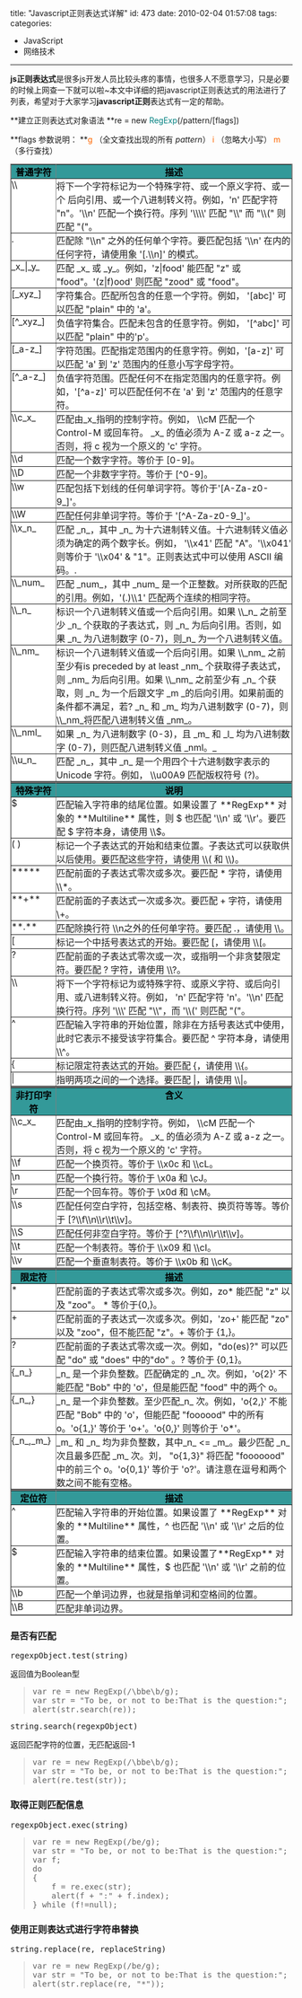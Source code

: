 title: "Javascript正则表达式详解"
id: 473
date: 2010-02-04 01:57:08
tags: 
categories: 
- JavaScript
- 网络技术
---

**js正则表达式**是很多js开发人员比较头疼的事情，也很多人不愿意学习，只是必要的时候上网查一下就可以啦~本文中详细的把javascript正则表达式的用法进行了列表，希望对于大家学习**javascript正则**表达式有一定的帮助。

**建立正则表达式对象语法
**re = new <span style="color: #008080; padding: 0px; margin: 0px;">RegExp</span>(/pattern/[flags])

**flags 参数说明：
**<span style="color: #ff6600; padding: 0px; margin: 0px;">g</span> （全文查找出现的所有 _pattern_）
<span style="color: #ff6600; padding: 0px; margin: 0px;">i</span> （忽略大小写）
<span style="color: #ff6600; padding: 0px; margin: 0px;">m</span> （多行查找）

<!--more-->
<table style="padding: 0px; margin: 0px;" border="0" cellspacing="1" cellpadding="3" frame="box" rules="all" bgcolor="#339999">
<tbody style="padding: 0px; margin: 0px;">
<tr style="padding: 0px; margin: 0px;" valign="top">
<th style="font-weight: bold; color: #000000; padding: 0px; margin: 0px;" width="16%">普通字符</th>
<th style="font-weight: bold; color: #000000; padding: 0px; margin: 0px;" width="84%">描述</th>
</tr>
<tr style="padding: 0px; margin: 0px;" valign="top">
<td style="padding: 0px; margin: 0px;" width="16%" bgcolor="#ffffff">\\</td>
<td style="padding: 0px; margin: 0px;" width="84%" bgcolor="#ffffff">将下一个字符标记为一个特殊字符、或一个原义字符、或一个 后向引用、或一个八进制转义符。例如，'n' 匹配字符 "n"。'\\n' 匹配一个换行符。序列 '\\\\' 匹配 "\\" 而 "\\(" 则匹配 "("。</td>
</tr>
<tr style="padding: 0px; margin: 0px;" valign="top">
<td style="padding: 0px; margin: 0px;" width="16%" bgcolor="#ffffff">.</td>
<td style="padding: 0px; margin: 0px;" width="84%" bgcolor="#ffffff">匹配除 "\\n" 之外的任何单个字符。要匹配包括 '\\n' 在内的任何字符，请使用象 '[.\\n]' 的模式。</td>
</tr>
<tr style="padding: 0px; margin: 0px;" valign="top">
<td style="padding: 0px; margin: 0px;" width="16%" bgcolor="#ffffff">_x_|_y_</td>
<td style="padding: 0px; margin: 0px;" width="84%" bgcolor="#ffffff">匹配 _x_ 或 _y_。例如，'z|food' 能匹配 "z" 或 "food"。'(z|f)ood' 则匹配 "zood" 或 "food"。</td>
</tr>
<tr style="padding: 0px; margin: 0px;" valign="top">
<td style="padding: 0px; margin: 0px;" width="16%" bgcolor="#ffffff">[_xyz_]</td>
<td style="padding: 0px; margin: 0px;" width="84%" bgcolor="#ffffff">字符集合。匹配所包含的任意一个字符。例如， '[abc]' 可以匹配 "plain" 中的 'a'。</td>
</tr>
<tr style="padding: 0px; margin: 0px;" valign="top">
<td style="padding: 0px; margin: 0px;" width="16%" bgcolor="#ffffff">[^_xyz_]</td>
<td style="padding: 0px; margin: 0px;" width="84%" bgcolor="#ffffff">负值字符集合。匹配未包含的任意字符。例如， '[^abc]' 可以匹配 "plain" 中的'p'。</td>
</tr>
<tr style="padding: 0px; margin: 0px;" valign="top">
<td style="padding: 0px; margin: 0px;" width="16%" bgcolor="#ffffff">[_a-z_]</td>
<td style="padding: 0px; margin: 0px;" width="84%" bgcolor="#ffffff">字符范围。匹配指定范围内的任意字符。例如，'[a-z]' 可以匹配 'a' 到 'z' 范围内的任意小写字母字符。</td>
</tr>
<tr style="padding: 0px; margin: 0px;" valign="top">
<td style="padding: 0px; margin: 0px;" width="16%" bgcolor="#ffffff">[^_a-z_]</td>
<td style="padding: 0px; margin: 0px;" width="84%" bgcolor="#ffffff">负值字符范围。匹配任何不在指定范围内的任意字符。例如，'[^a-z]' 可以匹配任何不在 'a' 到 'z' 范围内的任意字符。</td>
</tr>
<tr style="padding: 0px; margin: 0px;" valign="top">
<td style="padding: 0px; margin: 0px;" width="16%" bgcolor="#ffffff">\\c_x_</td>
<td style="padding: 0px; margin: 0px;" width="84%" bgcolor="#ffffff">匹配由_x_指明的控制字符。例如， \\cM 匹配一个 Control-M 或回车符。 _x_ 的值必须为 A-Z 或 a-z 之一。否则，将 c 视为一个原义的 'c' 字符。</td>
</tr>
<tr style="padding: 0px; margin: 0px;" valign="top">
<td style="padding: 0px; margin: 0px;" width="16%" bgcolor="#ffffff">\\d</td>
<td style="padding: 0px; margin: 0px;" width="84%" bgcolor="#ffffff">匹配一个数字字符。等价于 [0-9]。</td>
</tr>
<tr style="padding: 0px; margin: 0px;" valign="top">
<td style="padding: 0px; margin: 0px;" width="16%" bgcolor="#ffffff">\\D</td>
<td style="padding: 0px; margin: 0px;" width="84%" bgcolor="#ffffff">匹配一个非数字字符。等价于 [^0-9]。</td>
</tr>
<tr style="padding: 0px; margin: 0px;" valign="top">
<td style="padding: 0px; margin: 0px;" width="16%" bgcolor="#ffffff">\\w</td>
<td style="padding: 0px; margin: 0px;" width="84%" bgcolor="#ffffff">匹配包括下划线的任何单词字符。等价于'[A-Za-z0-9_]'。</td>
</tr>
<tr style="padding: 0px; margin: 0px;" valign="top">
<td style="padding: 0px; margin: 0px;" width="16%" bgcolor="#ffffff">\\W</td>
<td style="padding: 0px; margin: 0px;" width="84%" bgcolor="#ffffff">匹配任何非单词字符。等价于 '[^A-Za-z0-9_]'。</td>
</tr>
<tr style="padding: 0px; margin: 0px;" valign="top">
<td style="padding: 0px; margin: 0px;" width="16%" bgcolor="#ffffff">\\x_n_</td>
<td style="padding: 0px; margin: 0px;" width="84%" bgcolor="#ffffff">匹配 _n_，其中 _n_ 为十六进制转义值。十六进制转义值必须为确定的两个数字长。例如， '\\x41' 匹配 "A"。'\\x041' 则等价于 '\\x04' &amp; "1"。正则表达式中可以使用 ASCII 编码。.</td>
</tr>
<tr style="padding: 0px; margin: 0px;" valign="top">
<td style="padding: 0px; margin: 0px;" width="16%" bgcolor="#ffffff">\\_num_</td>
<td style="padding: 0px; margin: 0px;" width="84%" bgcolor="#ffffff">匹配 _num_，其中 _num_ 是一个正整数。对所获取的匹配的引用。例如，'(.)\\1' 匹配两个连续的相同字符。</td>
</tr>
<tr style="padding: 0px; margin: 0px;" valign="top">
<td style="padding: 0px; margin: 0px;" width="16%" bgcolor="#ffffff">\\_n_</td>
<td style="padding: 0px; margin: 0px;" width="84%" bgcolor="#ffffff">标识一个八进制转义值或一个后向引用。如果 \\_n_ 之前至少 _n_ 个获取的子表达式，则 _n_ 为后向引用。否则，如果 _n_ 为八进制数字 (0-7)，则_n_ 为一个八进制转义值。</td>
</tr>
<tr style="padding: 0px; margin: 0px;" valign="top">
<td style="padding: 0px; margin: 0px;" width="16%" bgcolor="#ffffff">\\_nm_</td>
<td style="padding: 0px; margin: 0px;" width="84%" bgcolor="#ffffff">标识一个八进制转义值或一个后向引用。如果 \\_nm_ 之前至少有is preceded by at least _nm_ 个获取得子表达式，则 _nm_ 为后向引用。如果 \\_nm_ 之前至少有 _n_ 个获取，则 _n_ 为一个后跟文字 _m _的后向引用。如果前面的条件都不满足，若? _n_ 和 _m_ 均为八进制数字 (0-7)，则 \\_nm_将匹配八进制转义值 _nm_。</td>
</tr>
<tr style="padding: 0px; margin: 0px;" valign="top">
<td style="padding: 0px; margin: 0px;" width="16%" bgcolor="#ffffff">\\_nml_</td>
<td style="padding: 0px; margin: 0px;" width="84%" bgcolor="#ffffff">如果 _n_ 为八进制数字 (0-3)，且 _m_ 和 _l_ 均为八进制数字 (0-7)，则匹配八进制转义值 _nml。_</td>
</tr>
<tr style="padding: 0px; margin: 0px;" valign="top">
<td style="padding: 0px; margin: 0px;" width="16%" bgcolor="#ffffff">\\u_n_</td>
<td style="padding: 0px; margin: 0px;" width="84%" bgcolor="#ffffff">匹配 _n_，其中 _n_ 是一个用四个十六进制数字表示的 Unicode 字符。例如， \\u00A9 匹配版权符号 (?)。</td>
</tr>
</tbody></table>

<table style="padding: 0px; margin: 0px;" border="0" cellspacing="1" cellpadding="3" frame="box" rules="all" bgcolor="#339999">
<tbody style="padding: 0px; margin: 0px;">
<tr style="padding: 0px; margin: 0px;" valign="top">
<th style="font-weight: bold; color: #000000; padding: 0px; margin: 0px;" width="16%">特殊字符</th>
<th style="font-weight: bold; color: #000000; padding: 0px; margin: 0px;" width="84%">说明</th>
</tr>
<tr style="padding: 0px; margin: 0px;" valign="top">
<td style="padding: 0px; margin: 0px;" width="16%" bgcolor="#ffffff">$</td>
<td style="padding: 0px; margin: 0px;" width="84%" bgcolor="#ffffff">匹配输入字符串的结尾位置。如果设置了 **RegExp** 对象的 **Multiline** 属性，则 $ 也匹配 '\\n' 或 '\\r'。要匹配 $ 字符本身，请使用 \\$。</td>
</tr>
<tr style="padding: 0px; margin: 0px;" valign="top">
<td style="padding: 0px; margin: 0px;" width="16%" bgcolor="#ffffff">( )</td>
<td style="padding: 0px; margin: 0px;" width="84%" bgcolor="#ffffff">标记一个子表达式的开始和结束位置。子表达式可以获取供以后使用。要匹配这些字符，请使用 \\( 和 \\)。</td>
</tr>
<tr style="padding: 0px; margin: 0px;" valign="top">
<td style="padding: 0px; margin: 0px;" width="16%" bgcolor="#ffffff">*****</td>
<td style="padding: 0px; margin: 0px;" width="84%" bgcolor="#ffffff">匹配前面的子表达式零次或多次。要匹配 * 字符，请使用 \\*。</td>
</tr>
<tr style="padding: 0px; margin: 0px;" valign="top">
<td style="padding: 0px; margin: 0px;" width="16%" bgcolor="#ffffff">**+**</td>
<td style="padding: 0px; margin: 0px;" width="84%" bgcolor="#ffffff">匹配前面的子表达式一次或多次。要匹配 + 字符，请使用 \+。</td>
</tr>
<tr style="padding: 0px; margin: 0px;" valign="top">
<td style="padding: 0px; margin: 0px;" width="16%" bgcolor="#ffffff">**.**</td>
<td style="padding: 0px; margin: 0px;" width="84%" bgcolor="#ffffff">匹配除换行符 \\n之外的任何单字符。要匹配 .，请使用 \\。</td>
</tr>
<tr style="padding: 0px; margin: 0px;" valign="top">
<td style="padding: 0px; margin: 0px;" width="16%" bgcolor="#ffffff">[</td>
<td style="padding: 0px; margin: 0px;" width="84%" bgcolor="#ffffff">标记一个中括号表达式的开始。要匹配 [，请使用 \\[。</td>
</tr>
<tr style="padding: 0px; margin: 0px;" valign="top">
<td style="padding: 0px; margin: 0px;" width="16%" bgcolor="#ffffff">?</td>
<td style="padding: 0px; margin: 0px;" width="84%" bgcolor="#ffffff">匹配前面的子表达式零次或一次，或指明一个非贪婪限定符。要匹配 ? 字符，请使用 \\?。</td>
</tr>
<tr style="padding: 0px; margin: 0px;" valign="top">
<td style="padding: 0px; margin: 0px;" width="16%" bgcolor="#ffffff">\\</td>
<td style="padding: 0px; margin: 0px;" width="84%" bgcolor="#ffffff">将下一个字符标记为或特殊字符、或原义字符、或后向引用、或八进制转义符。例如， 'n' 匹配字符 'n'。'\\n' 匹配换行符。序列 '\\\' 匹配 "\\"，而 '\\(' 则匹配 "("。</td>
</tr>
<tr style="padding: 0px; margin: 0px;" valign="top">
<td style="padding: 0px; margin: 0px;" width="16%" bgcolor="#ffffff">^</td>
<td style="padding: 0px; margin: 0px;" width="84%" bgcolor="#ffffff">匹配输入字符串的开始位置，除非在方括号表达式中使用，此时它表示不接受该字符集合。要匹配 ^ 字符本身，请使用\\^。</td>
</tr>
<tr style="padding: 0px; margin: 0px;" valign="top">
<td style="padding: 0px; margin: 0px;" width="16%" bgcolor="#ffffff">{</td>
<td style="padding: 0px; margin: 0px;" width="84%" bgcolor="#ffffff">标记限定符表达式的开始。要匹配 {，请使用 \\{。</td>
</tr>
<tr style="padding: 0px; margin: 0px;" valign="top">
<td style="padding: 0px; margin: 0px;" width="16%" bgcolor="#ffffff">|</td>
<td style="padding: 0px; margin: 0px;" width="84%" bgcolor="#ffffff">指明两项之间的一个选择。要匹配 |，请使用 \\|。</td>
</tr>
</tbody></table>

<table style="padding: 0px; margin: 0px;" border="0" cellspacing="1" cellpadding="3" frame="box" rules="all" bgcolor="#339999">
<tbody style="padding: 0px; margin: 0px;">
<tr style="padding: 0px; margin: 0px;" valign="top">
<th style="font-weight: bold; color: #000000; padding: 0px; margin: 0px;" width="16%">非打印字符</th>
<th style="font-weight: bold; color: #000000; padding: 0px; margin: 0px;" width="84%">含义</th>
</tr>
<tr style="padding: 0px; margin: 0px;" valign="top">
<td style="padding: 0px; margin: 0px;" width="16%" bgcolor="#ffffff">\\c_x_</td>
<td style="padding: 0px; margin: 0px;" width="84%" bgcolor="#ffffff">匹配由_x_指明的控制字符。例如， \\cM 匹配一个 Control-M 或回车符。 _x_ 的值必须为 A-Z 或 a-z 之一。否则，将 c 视为一个原义的 'c' 字符。</td>
</tr>
<tr style="padding: 0px; margin: 0px;" valign="top">
<td style="padding: 0px; margin: 0px;" width="16%" bgcolor="#ffffff">\\f</td>
<td style="padding: 0px; margin: 0px;" width="84%" bgcolor="#ffffff">匹配一个换页符。等价于 \\x0c 和 \\cL。</td>
</tr>
<tr style="padding: 0px; margin: 0px;" valign="top">
<td style="padding: 0px; margin: 0px;" width="16%" bgcolor="#ffffff">\n</td>
<td style="padding: 0px; margin: 0px;" width="84%" bgcolor="#ffffff">匹配一个换行符。等价于 \x0a 和 \cJ。</td>
</tr>
<tr style="padding: 0px; margin: 0px;" valign="top">
<td style="padding: 0px; margin: 0px;" width="16%" bgcolor="#ffffff">\r</td>
<td style="padding: 0px; margin: 0px;" width="84%" bgcolor="#ffffff">匹配一个回车符。等价于 \x0d 和 \cM。</td>
</tr>
<tr style="padding: 0px; margin: 0px;" valign="top">
<td style="padding: 0px; margin: 0px;" width="16%" bgcolor="#ffffff">\\s</td>
<td style="padding: 0px; margin: 0px;" width="84%" bgcolor="#ffffff">匹配任何空白字符，包括空格、制表符、换页符等等。等价于 [?\\f\\n\\r\\t\\v]。</td>
</tr>
<tr style="padding: 0px; margin: 0px;" valign="top">
<td style="padding: 0px; margin: 0px;" width="16%" bgcolor="#ffffff">\\S</td>
<td style="padding: 0px; margin: 0px;" width="84%" bgcolor="#ffffff">匹配任何非空白字符。等价于 [^?\\f\\n\\r\\t\\v]。</td>
</tr>
<tr style="padding: 0px; margin: 0px;" valign="top">
<td style="padding: 0px; margin: 0px;" width="16%" bgcolor="#ffffff">\\t</td>
<td style="padding: 0px; margin: 0px;" width="84%" bgcolor="#ffffff">匹配一个制表符。等价于 \\x09 和 \\cI。</td>
</tr>
<tr style="padding: 0px; margin: 0px;" valign="top">
<td style="padding: 0px; margin: 0px;" width="16%" bgcolor="#ffffff">\\v</td>
<td style="padding: 0px; margin: 0px;" width="84%" bgcolor="#ffffff">匹配一个垂直制表符。等价于 \\x0b 和 \\cK。</td>
</tr>
</tbody></table>

<table style="padding: 0px; margin: 0px;" border="0" cellspacing="1" cellpadding="3" frame="box" rules="all" bgcolor="#339999">
<tbody style="padding: 0px; margin: 0px;">
<tr style="padding: 0px; margin: 0px;" valign="top">
<th style="font-weight: bold; color: #000000; padding: 0px; margin: 0px;" width="16%">限定符</th>
<th style="font-weight: bold; color: #000000; padding: 0px; margin: 0px;" width="84%">描述</th>
</tr>
<tr style="padding: 0px; margin: 0px;" valign="top">
<td style="padding: 0px; margin: 0px;" width="16%" bgcolor="#ffffff">*</td>
<td style="padding: 0px; margin: 0px;" width="84%" bgcolor="#ffffff">匹配前面的子表达式零次或多次。例如，zo* 能匹配 "z" 以及 "zoo"。 * 等价于{0,}。</td>
</tr>
<tr style="padding: 0px; margin: 0px;" valign="top">
<td style="padding: 0px; margin: 0px;" width="16%" bgcolor="#ffffff">+</td>
<td style="padding: 0px; margin: 0px;" width="84%" bgcolor="#ffffff">匹配前面的子表达式一次或多次。例如，'zo+' 能匹配 "zo" 以及 "zoo"，但不能匹配 "z"。+ 等价于 {1,}。</td>
</tr>
<tr style="padding: 0px; margin: 0px;" valign="top">
<td style="padding: 0px; margin: 0px;" width="16%" bgcolor="#ffffff">?</td>
<td style="padding: 0px; margin: 0px;" width="84%" bgcolor="#ffffff">匹配前面的子表达式零次或一次。例如，"do(es)?" 可以匹配 "do" 或 "does" 中的"do" 。? 等价于 {0,1}。</td>
</tr>
<tr style="padding: 0px; margin: 0px;" valign="top">
<td style="padding: 0px; margin: 0px;" width="16%" bgcolor="#ffffff">{_n_}</td>
<td style="padding: 0px; margin: 0px;" width="84%" bgcolor="#ffffff">_n_ 是一个非负整数。匹配确定的 _n_ 次。例如，'o{2}' 不能匹配 "Bob" 中的 'o'，但是能匹配 "food" 中的两个 o。</td>
</tr>
<tr style="padding: 0px; margin: 0px;" valign="top">
<td style="padding: 0px; margin: 0px;" width="16%" bgcolor="#ffffff">{_n_,}</td>
<td style="padding: 0px; margin: 0px;" width="84%" bgcolor="#ffffff">_n_ 是一个非负整数。至少匹配_n_ 次。例如，'o{2,}' 不能匹配 "Bob" 中的 'o'，但能匹配 "foooood" 中的所有 o。'o{1,}' 等价于 'o+'。'o{0,}' 则等价于 'o*'。</td>
</tr>
<tr style="padding: 0px; margin: 0px;" valign="top">
<td style="padding: 0px; margin: 0px;" width="16%" bgcolor="#ffffff">{_n_,_m_}</td>
<td style="padding: 0px; margin: 0px;" width="84%" bgcolor="#ffffff">_m_ 和 _n_ 均为非负整数，其中_n_ &lt;= _m_。最少匹配 _n_ 次且最多匹配 _m_ 次。刘， "o{1,3}" 将匹配 "fooooood" 中的前三个 o。'o{0,1}' 等价于 'o?'。请注意在逗号和两个数之间不能有空格。</td>
</tr>
</tbody></table>

<table style="padding: 0px; margin: 0px;" border="0" cellspacing="1" cellpadding="3" frame="box" rules="all" bgcolor="#339999">
<tbody style="padding: 0px; margin: 0px;">
<tr style="padding: 0px; margin: 0px;" valign="top">
<th style="font-weight: bold; color: #000000; padding: 0px; margin: 0px;" width="16%">定位符</th>
<th style="font-weight: bold; color: #000000; padding: 0px; margin: 0px;" width="84%">描述</th>
</tr>
<tr style="padding: 0px; margin: 0px;" valign="top">
<td style="padding: 0px; margin: 0px;" width="16%" bgcolor="#ffffff">^</td>
<td style="padding: 0px; margin: 0px;" width="84%" bgcolor="#ffffff">匹配输入字符串的开始位置。如果设置了 **RegExp** 对象的 **Multiline** 属性，^ 也匹配 '\\n' 或 '\\r' 之后的位置。</td>
</tr>
<tr style="padding: 0px; margin: 0px;" valign="top">
<td style="padding: 0px; margin: 0px;" width="16%" bgcolor="#ffffff">$</td>
<td style="padding: 0px; margin: 0px;" width="84%" bgcolor="#ffffff">匹配输入字符串的结束位置。如果设置了**RegExp** 对象的 **Multiline** 属性，$ 也匹配 '\\n' 或 '\\r' 之前的位置。</td>
</tr>
<tr style="padding: 0px; margin: 0px;" valign="top">
<td style="padding: 0px; margin: 0px;" width="16%" bgcolor="#ffffff">\\b</td>
<td style="padding: 0px; margin: 0px;" width="84%" bgcolor="#ffffff">匹配一个单词边界，也就是指单词和空格间的位置。</td>
</tr>
<tr style="padding: 0px; margin: 0px;" valign="top">
<td style="padding: 0px; margin: 0px;" width="16%" bgcolor="#ffffff">\\B</td>
<td style="padding: 0px; margin: 0px;" width="84%" bgcolor="#ffffff">匹配非单词边界。</td>
</tr>
</tbody></table>

### 是否有匹配

<pre lang="javascript">regexpObject.test(string)</pre>
返回值为Boolean型
> <pre lang="javascript">var re = new RegExp(/\bbe\b/g);
> var str = "To be, or not to be:That is the question:";
> alert(str.search(re));</pre>
<pre lang="javascript">string.search(regexpObject)</pre>
返回匹配字符的位置，无匹配返回-1
> <pre lang="javascript">var re = new RegExp(/\bbe\b/g);
> var str = "To be, or not to be:That is the question:";
> alert(re.test(str));</pre>

### 取得正则匹配信息

<pre lang="javascript">regexpObject.exec(string)</pre>
> <pre lang="javascript">var re = new RegExp(/be/g);
> var str = "To be, or not to be:That is the question:";
> var f;
> do
> {
>     f = re.exec(str);
>     alert(f + ":" + f.index);
> } while (f!=null);</pre>

### 使用正则表达式进行字符串替换

<pre lang="javascript">string.replace(re, replaceString)</pre>
> <pre lang="javascript">var re = new RegExp(/be/g);
> var str = "To be, or not to be:That is the question:";
> alert(str.replace(re, "*"));</pre>